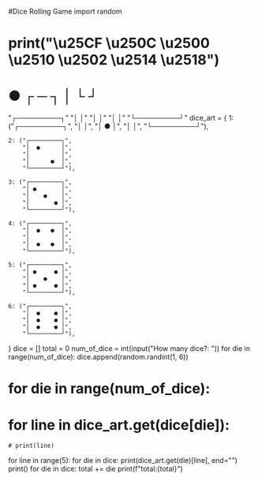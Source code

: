#Dice Rolling Game
import random
# print("\u25CF \u250C \u2500 \u2510 \u2502 \u2514 \u2518")
# ● ┌ ─ ┐ │ └ ┘


"┌─────────┐"
"│         │"
"│         │"
"│         │"
"└─────────┘"
dice_art = {
    1: ("┌─────────┐",
        "│         │",
        "│    ●    │",
        "│         │",
        "└─────────┘"),

    2: ("┌─────────┐",
        "│  ●      │",
        "│         │",
        "│      ●  │",
        "└─────────┘"),

    3: ("┌─────────┐",
        "│ ●       │",
        "│    ●    │",
        "│       ● │",
        "└─────────┘"),

    4: ("┌─────────┐",
        "│  ●   ●  │",
        "│         │",
        "│  ●   ●  │",
        "└─────────┘"),

    5: ("┌─────────┐",
        "│ ●     ● │",
        "│    ●    │",
        "│ ●     ● │",
        "└─────────┘"),

    6: ("┌─────────┐",
        "│  ●    ● │",
        "│  ●    ● │",
        "│  ●    ● │",
        "└─────────┘"),


}
dice = []
total = 0
num_of_dice = int(input("How many dice?: "))
for die in range(num_of_dice):
    dice.append(random.randint(1, 6))
# for die in range(num_of_dice):
   # for line in dice_art.get(dice[die]):
    # print(line)
for line in range(5):
    for die in dice:
        print(dice_art.get(die)[line], end="")
    print()
for die in dice:
    total += die
print(f"total:{total}")

